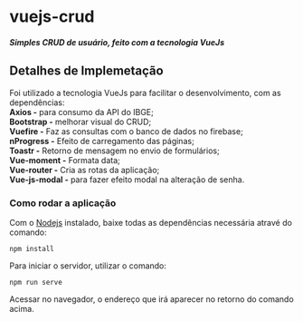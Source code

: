 # vuejs-crud

##### Simples CRUD de usuário, feito com a tecnologia VueJs

## Detalhes de Implemetação
Foi utilizado a tecnologia VueJs para facilitar o desenvolvimento, com as dependências:<br>
<strong>Axios -</strong> para consumo da API do IBGE;<br>
<strong>Bootstrap -</strong> melhorar visual do CRUD;<br>
<strong>Vuefire -</strong> Faz as consultas com o banco de dados no firebase;<br>
<strong>nProgress -</strong> Efeito de carregamento das páginas;<br>
<strong>Toastr -</strong> Retorno de mensagem no envio de formulários;<br>
<strong>Vue-moment -</strong> Formata data;<br>
<strong>Vue-router -</strong> Cria as rotas da aplicação;<br>
<strong>Vue-js-modal -</strong> para fazer efeito modal na alteração de senha.

### Como rodar a aplicação
Com o [Nodejs](https://nodejs.org) instalado, baixe todas as dependências necessária atravé do comando:

```
npm install
```

Para iniciar o servidor, utilizar o comando:

```
npm run serve
```

Acessar no navegador, o endereço que irá aparecer no retorno do comando acima.
